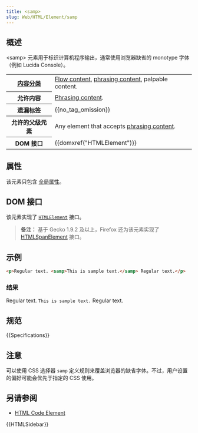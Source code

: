 ```yaml
---
title: <samp>
slug: Web/HTML/Element/samp
---
```


## 概述

\<samp> 元素用于标识计算机程序输出，通常使用浏览器缺省的 monotype 字体（例如 Lucida Console）。

<table class="properties">
 <tbody>
  <tr>
   <th scope="row"><a href="/zh-CN/docs/HTML/Content_categories">内容分类</a></th>
   <td><a href="/en/HTML/Content_categories#Flow_content">Flow content</a>, <a href="/en/HTML/Content_categories#Phrasing_content">phrasing content</a>, palpable content.</td>
  </tr>
  <tr>
   <th scope="row">允许内容</th>
   <td><a href="/en/HTML/Content_categories#Phrasing_content">Phrasing content</a>.</td>
  </tr>
  <tr>
   <th scope="row">遗漏标签</th>
   <td>{{no_tag_omission}}</td>
  </tr>
  <tr>
   <th scope="row">允许的父级元素</th>
   <td>Any element that accepts <a href="/zh-CN/docs/HTML/Content_categories#Phrasing_content">phrasing content</a>.</td>
  </tr>
  <tr>
   <th scope="row">DOM 接口</th>
   <td>{{domxref("HTMLElement")}}</td>
  </tr>
 </tbody>
</table>

## 属性

该元素只包含 [全局属性](/zh-CN/docs/HTML/Global_attributes)。

## DOM 接口

该元素实现了 [`HTMLElement`](/zh-CN/DOM/element) 接口。

> **备注：** 基于 Gecko 1.9.2 及以上，Firefox 还为该元素实现了[HTMLSpanElement](/zh-CN/DOM/span) 接口。

## 示例

```html
<p>Regular text. <samp>This is sample text.</samp> Regular text.</p>
```

### 结果

Regular text. `This is sample text.` Regular text.

## 规范

{{Specifications}}

## 注意

可以使用 CSS 选择器 `samp` 定义规则来覆盖浏览器的缺省字体。不过，用户设置的偏好可能会优先于指定的 CSS 使用。

## 另请参阅

- [HTML Code Element](/zh-CN/HTML/Element/code)

{{HTMLSidebar}}
